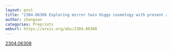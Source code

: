 ```yaml
---
layout: post
title: "2304.06308 Exploring mirror twin Higgs cosmology with present and future weak lensing surveys"
author: zhangsan
categories: Preprints
weburl: https://arxiv.org/abs/2304.06308
---
```

[2304.06308][2304.06308]

[2304.06308]: https://arxiv.org/abs/2304.06308

